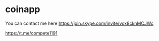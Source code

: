# coinapp
You can contact me here
https://join.skype.com/invite/vox8cknMCJWc

https://t.me/compete1191
